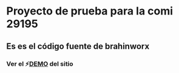 # Proyecto de prueba para la comi 29195

## Es es el código fuente de brahinworx

### Ver el ⚡️[DEMO](https://sairov.github.io/29195_github/) del sitio